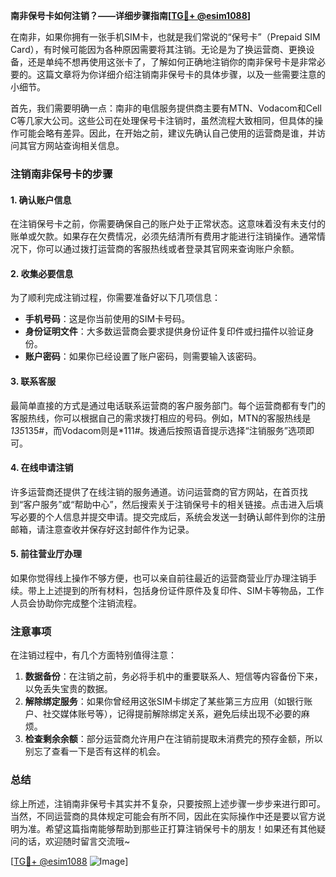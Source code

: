 **南非保号卡如何注销？——详细步骤指南[[TG💪+ @esim1088](https://t.me/s/esim1088)]**

在南非，如果你拥有一张手机SIM卡，也就是我们常说的“保号卡”（Prepaid SIM Card），有时候可能因为各种原因需要将其注销。无论是为了换运营商、更换设备，还是单纯不想再使用这张卡了，了解如何正确地注销你的南非保号卡是非常必要的。这篇文章将为你详细介绍注销南非保号卡的具体步骤，以及一些需要注意的小细节。

首先，我们需要明确一点：南非的电信服务提供商主要有MTN、Vodacom和Cell C等几家大公司。这些公司在处理保号卡注销时，虽然流程大致相同，但具体的操作可能会略有差异。因此，在开始之前，建议先确认自己使用的运营商是谁，并访问其官方网站查询相关信息。

### 注销南非保号卡的步骤

#### 1. 确认账户信息
在注销保号卡之前，你需要确保自己的账户处于正常状态。这意味着没有未支付的账单或欠款。如果存在欠费情况，必须先结清所有费用才能进行注销操作。通常情况下，你可以通过拨打运营商的客服热线或者登录其官网来查询账户余额。

#### 2. 收集必要信息
为了顺利完成注销过程，你需要准备好以下几项信息：
- **手机号码**：这是你当前使用的SIM卡号码。
- **身份证明文件**：大多数运营商会要求提供身份证件复印件或扫描件以验证身份。
- **账户密码**：如果你已经设置了账户密码，则需要输入该密码。

#### 3. 联系客服
最简单直接的方式是通过电话联系运营商的客户服务部门。每个运营商都有专门的客服热线，你可以根据自己的需求拨打相应的号码。例如，MTN的客服热线是*135*135#，而Vodacom则是*111#。拨通后按照语音提示选择“注销服务”选项即可。

#### 4. 在线申请注销
许多运营商还提供了在线注销的服务通道。访问运营商的官方网站，在首页找到“客户服务”或“帮助中心”，然后搜索关于注销保号卡的相关链接。点击进入后填写必要的个人信息并提交申请。提交完成后，系统会发送一封确认邮件到你的注册邮箱，请注意查收并保存好这封邮件作为记录。

#### 5. 前往营业厅办理
如果你觉得线上操作不够方便，也可以亲自前往最近的运营商营业厅办理注销手续。带上上述提到的所有材料，包括身份证件原件及复印件、SIM卡等物品，工作人员会协助你完成整个注销流程。

### 注意事项
在注销过程中，有几个方面特别值得注意：

1. **数据备份**：在注销之前，务必将手机中的重要联系人、短信等内容备份下来，以免丢失宝贵的数据。
2. **解除绑定服务**：如果你曾经用这张SIM卡绑定了某些第三方应用（如银行账户、社交媒体账号等），记得提前解除绑定关系，避免后续出现不必要的麻烦。
3. **检查剩余余额**：部分运营商允许用户在注销前提取未消费完的预存金额，所以别忘了查看一下是否有这样的机会。

### 总结
综上所述，注销南非保号卡其实并不复杂，只要按照上述步骤一步步来进行即可。当然，不同运营商的具体规定可能会有所不同，因此在实际操作中还是要以官方说明为准。希望这篇指南能够帮助到那些正打算注销保号卡的朋友！如果还有其他疑问的话，欢迎随时留言交流哦~

[[TG💪+ @esim1088](https://t.me/s/esim1088) ![Image](https://i.postimg.cc/4NQfJmqS/Snipaste-2025-05-13-00-14-12.png)]